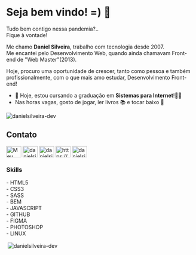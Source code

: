 # Seja bem vindo! =) 👋  
Tudo bem contigo nessa pandemia?..  
Fique à vontade!  

Me chamo **Daniel Silveira**, trabalho com tecnologia desde 2007.  
Me encantei pelo Desenvolvimento Web, quando ainda chamavam Front-end de "Web Master"(2013).  

Hoje, procuro uma oportunidade de crescer, tanto como pessoa e também profissionalmente, com o que mais amo estudar, Desenvolvimento Front-end!    

- 🌱 Hoje, estou cursando a graduação em **Sistemas para Internet**!👨‍💻
-  Nas horas vagas, gosto de jogar, ler livros &#128218; e tocar baixo &#127928;
<p align="left"> <img src="https://komarev.com/ghpvc/?username=danielsilveira-dev&label=Profile%20views&color=0e75b6&style=flat" alt="danielsilveira-dev" /> </p>
<h2 align="left">Contato</h2>
<p align="left">
	<a href="https://api.whatsapp.com/send?phone=5548999159246" target="blank"><img align="center" src="https://www.flaticon.com/svg/static/icons/svg/152/152740.svg" alt="Meu whatsapp" height="30" width="40" /></a>
<a href="https://codepen.io/danielsilveira-dev" target="blank"><img align="center" src="https://cdn.jsdelivr.net/npm/simple-icons@3.0.1/icons/codepen.svg" alt="danielsilveira-dev" height="30" width="40" /></a>
<a href="https://dev.to/danielsilveiradev" target="blank"><img align="center" src="https://cdn.jsdelivr.net/npm/simple-icons@3.0.1/icons/dev-dot-to.svg" alt="danielsilveiradev" height="30" width="40" /></a>
<a href="https://linkedin.com/in/https://www.linkedin.com/in/daniel-silveira-66688674/" target="blank"><img align="center" src="https://cdn.jsdelivr.net/npm/simple-icons@3.0.1/icons/linkedin.svg" alt="https://www.linkedin.com/in/daniel-silveira-66688674/" height="30" width="40" /></a>
<a href="https://instagram.com/danielsilveira_" target="blank"><img align="center" src="https://cdn.jsdelivr.net/npm/simple-icons@3.0.1/icons/instagram.svg" alt="danielsilveira_" height="30" width="40" /></a>
</p>

<h3 align="left">Skills</h3>
- HTML5<br/>  
- CSS3<br/>
- SASS<br/>
- BEM<br/>
- JAVASCRIPT<br/>
- GITHUB<br/>
- FIGMA<br/>
- PHOTOSHOP<br/>
- LINUX
 

<p>&nbsp;<img align="center" src="https://github-readme-stats.vercel.app/api?username=danielsilveira-dev&show_icons=true&locale=en" alt="danielsilveira-dev" /></p>



